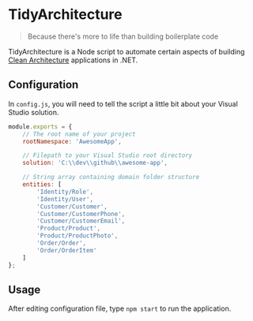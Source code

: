 # TidyArchitecture

> Because there's more to life than building boilerplate code

TidyArchitecture is a Node script to automate certain aspects of building [Clean Architecture](https://8thlight.com/blog/uncle-bob/2012/08/13/the-clean-architecture.html) applications in .NET.

## Configuration

In `config.js`, you will need to tell the script a little bit about your Visual Studio solution.

```js
module.exports = {
    // The root name of your project
    rootNamespace: 'AwesomeApp',

    // Filepath to your Visual Studio root directory
    solution: 'C:\\dev\\github\\awesome-app',

    // String array containing domain folder structure
    entities: [
        'Identity/Role',
        'Identity/User',
        'Customer/Customer',
        'Customer/CustomerPhone',
        'Customer/CustomerEmail',
        'Product/Product',
        'Product/ProductPhoto',
        'Order/Order',
        'Order/OrderItem'
    ]
};
```

## Usage

After editing configuration file, type `npm start` to run the application.